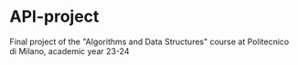 # API-project
Final project of the "Algorithms and Data Structures" course at Politecnico di Milano, academic year 23-24

